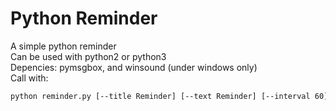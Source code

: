 Python Reminder
====

A simple python reminder <br>
Can be used with python2 or python3 <br>
Depencies: pymsgbox, and winsound (under windows only) <br>
Call with: <br>
```bash
python reminder.py [--title Reminder] [--text Reminder] [--interval 60] [--sound reminder.wav]
```
  
